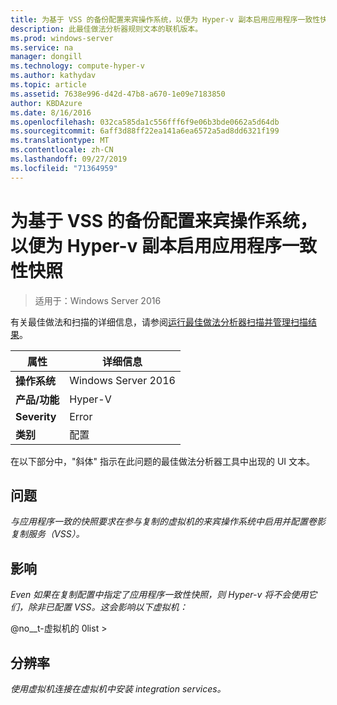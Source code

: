 ```yaml
---
title: 为基于 VSS 的备份配置来宾操作系统，以便为 Hyper-v 副本启用应用程序一致性快照
description: 此最佳做法分析器规则文本的联机版本。
ms.prod: windows-server
ms.service: na
manager: dongill
ms.technology: compute-hyper-v
ms.author: kathydav
ms.topic: article
ms.assetid: 7638e996-d42d-47b8-a670-1e09e7183850
author: KBDAzure
ms.date: 8/16/2016
ms.openlocfilehash: 032ca585da1c556fff6f9e06b3bde0662a5d64db
ms.sourcegitcommit: 6aff3d88ff22ea141a6ea6572a5ad8dd6321f199
ms.translationtype: MT
ms.contentlocale: zh-CN
ms.lasthandoff: 09/27/2019
ms.locfileid: "71364959"
---
```

# <a name="configure-guest-operating-systems-for-vss-based-backups-to-enable-application-consistent-snapshots-for-hyper-v-replica"></a>为基于 VSS 的备份配置来宾操作系统，以便为 Hyper-v 副本启用应用程序一致性快照

>适用于：Windows Server 2016

有关最佳做法和扫描的详细信息，请参阅[运行最佳做法分析器扫描并管理扫描结果](https://go.microsoft.com/fwlink/p/?LinkID=223177)。  
  
|属性|详细信息|  
|-|-|  
|**操作系统**|Windows Server 2016|  
|**产品/功能**|Hyper-V|  
|**Severity**|Error|  
|**类别**|配置|  
  
在以下部分中，"斜体" 指示在此问题的最佳做法分析器工具中出现的 UI 文本。  
  
## <a name="issue"></a>问题  
*与应用程序一致的快照要求在参与复制的虚拟机的来宾操作系统中启用并配置卷影复制服务（VSS）。*  
  
## <a name="impact"></a>影响  
*Even 如果在复制配置中指定了应用程序一致性快照，则 Hyper-v 将不会使用它们，除非已配置 VSS。这会影响以下虚拟机：*  
  
@no__t-虚拟机的 0list >  
  
## <a name="resolution"></a>分辨率  
*使用虚拟机连接在虚拟机中安装 integration services。*  
  


